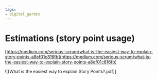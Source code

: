 ```yaml
---
tags: 
- digital_garden
---
```

# Estimations (story point usage)

[https://medium.com/serious-scrum/what-is-the-easiest-way-to-explain-story-points-a8ef01c816fb](https://medium.com/serious-scrum/what-is-the-easiest-way-to-explain-story-points-a8ef01c816fb)

![[What is the easiest way to explain Story Points?.pdf]]